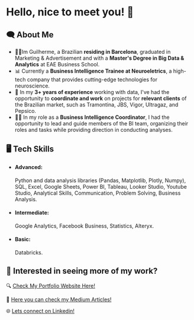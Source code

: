 # Hello, nice to meet you! 👋

## 🗨 About Me

- 👨‍🎓Im Guilherme, a Brazilian **residing in Barcelona**, graduated in Marketing & Advertisement and with a **Master's Degree in Big Data & Analytics** at EAE Business School.
- 📊 Currently a **Business Intelligence Trainee at Neuroeletrics**, a high-tech company that provides cutting-edge technologies for neuroscience.
- 🎲 In my **3+ years of experience** working with data, I've had the opportunity to **coordinate and work** on projects for **relevant clients** of the Brazilian market, such as Tramontina, JBS, Vigor, Ultragaz, and Pepsico.
- 👨‍💻 In my role as a **Business Intelligence Coordinator**, I had the opportunity to lead and guide members of the BI team, organizing their roles and tasks while providing direction in conducting analyses. 

## 🖥 Tech Skills

- #### Advanced:
   Python and data analysis libraries (Pandas, Matplotlib, Plotly, Numpy), SQL, Excel, Google Sheets, Power BI, Tableau, Looker Studio, Youtube Studio, Analytical Skills, Communication, Problem Solving, Business Analysis.

- #### Intermediate:
   Google Analytics, Facebook Business, Statistics, Alteryx.

- #### Basic:
   Databricks.

## 💼 Interested in seeing more of my work?

🔍 [Check My Portfolio Website Here!](https://guidatt.my.canva.site/portfolio-website)

📄 [Here you can check my Medium Articles!](https://medium.com/@guilhermedatt)

🌐 [Lets connect on Linkedin!](https://www.linkedin.com/in/guilherme-datt/)


